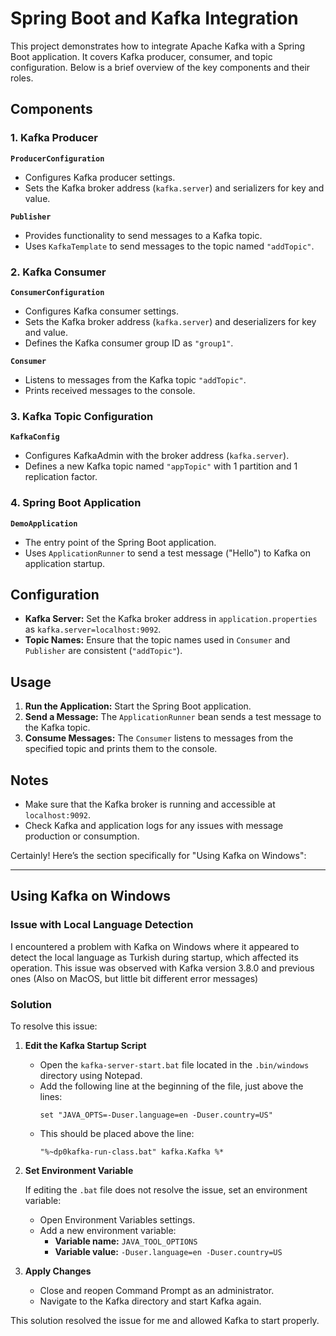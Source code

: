 # Spring Boot and Kafka Integration

This project demonstrates how to integrate Apache Kafka with a Spring Boot application. It covers Kafka producer, consumer, and topic configuration. Below is a brief overview of the key components and their roles.

## Components

### 1. **Kafka Producer**

**`ProducerConfiguration`**

- Configures Kafka producer settings.
- Sets the Kafka broker address (`kafka.server`) and serializers for key and value.

**`Publisher`**

- Provides functionality to send messages to a Kafka topic.
- Uses `KafkaTemplate` to send messages to the topic named `"addTopic"`.

### 2. **Kafka Consumer**

**`ConsumerConfiguration`**

- Configures Kafka consumer settings.
- Sets the Kafka broker address (`kafka.server`) and deserializers for key and value.
- Defines the Kafka consumer group ID as `"group1"`.

**`Consumer`**

- Listens to messages from the Kafka topic `"addTopic"`.
- Prints received messages to the console.

### 3. **Kafka Topic Configuration**

**`KafkaConfig`**

- Configures KafkaAdmin with the broker address (`kafka.server`).
- Defines a new Kafka topic named `"appTopic"` with 1 partition and 1 replication factor.

### 4. **Spring Boot Application**

**`DemoApplication`**

- The entry point of the Spring Boot application.
- Uses `ApplicationRunner` to send a test message ("Hello") to Kafka on application startup.

## Configuration

- **Kafka Server:** Set the Kafka broker address in `application.properties` as `kafka.server=localhost:9092`.
- **Topic Names:** Ensure that the topic names used in `Consumer` and `Publisher` are consistent (`"addTopic"`).

## Usage

1. **Run the Application:** Start the Spring Boot application.
2. **Send a Message:** The `ApplicationRunner` bean sends a test message to the Kafka topic.
3. **Consume Messages:** The `Consumer` listens to messages from the specified topic and prints them to the console.

## Notes

- Make sure that the Kafka broker is running and accessible at `localhost:9092`.
- Check Kafka and application logs for any issues with message production or consumption.


Certainly! Here’s the section specifically for "Using Kafka on Windows":

---

## Using Kafka on Windows

### Issue with Local Language Detection

I encountered a problem with Kafka on Windows where it appeared to detect the local language as Turkish during startup, which affected its operation. This issue was observed with Kafka version 3.8.0 and previous ones (Also on MacOS, but little bit different error messages)

### Solution

To resolve this issue:

1. **Edit the Kafka Startup Script**

    - Open the `kafka-server-start.bat` file located in the `.bin/windows` directory using Notepad.
    - Add the following line at the beginning of the file, just above the lines:
      ```batch
      set "JAVA_OPTS=-Duser.language=en -Duser.country=US"
      ```
    - This should be placed above the line:
      ```batch
      "%~dp0kafka-run-class.bat" kafka.Kafka %*
      ```

2. **Set Environment Variable**

   If editing the `.bat` file does not resolve the issue, set an environment variable:

    - Open Environment Variables settings.
    - Add a new environment variable:
        - **Variable name:** `JAVA_TOOL_OPTIONS`
        - **Variable value:** `-Duser.language=en -Duser.country=US`

3. **Apply Changes**

    - Close and reopen Command Prompt as an administrator.
    - Navigate to the Kafka directory and start Kafka again.

This solution resolved the issue for me and allowed Kafka to start properly.










